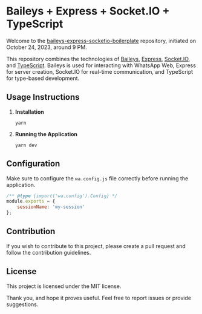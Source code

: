 # Baileys + Express + Socket.IO + TypeScript

Welcome to the [baileys-express-socketio-boilerplate](https://github.com/feri-irawan/baileys-express-socketio-boilerplate) repository, initiated on October 24, 2023, around 9 PM.

This repository combines the technologies of [Baileys](https://github.com/WhiskeySockets/Baileys), [Express](https://github.com/expressjs/express), [Socket.IO](https://github.com/socketio/socket.io), and [TypeScript](https://github.com/microsoft/TypeScript). Baileys is used for interacting with WhatsApp Web, Express for server creation, Socket.IO for real-time communication, and TypeScript for type-based development.

## Usage Instructions
1. **Installation**
    ```
    yarn
    ```

2. **Running the Application**
    ```
    yarn dev
    ```

## Configuration
Make sure to configure the `wa.config.js` file correctly before running the application.

```javascript
/** @type {import('wa.config').Config} */
module.exports = {
    sessionName: 'my-session'
};
```

## Contribution
If you wish to contribute to this project, please create a pull request and follow the contribution guidelines.

## License
This project is licensed under the MIT license.

Thank you, and hope it proves useful. Feel free to report issues or provide suggestions.
